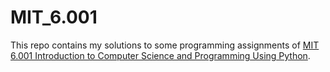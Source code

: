 # MIT_6.001
This repo contains my solutions to some programming assignments of [MIT 6.001 Introduction to Computer Science and Programming Using Python](https://courses.edx.org/courses/course-v1:MITx+6.00.1x_6+2T2015/info). 
